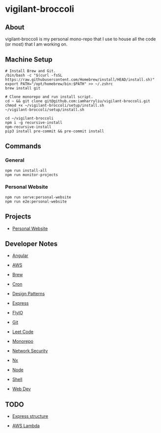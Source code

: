 # vigilant-broccoli

## About

vigilant-broccoli is my personal mono-repo that I use to house all the code (or most) that I am working on.

## Machine Setup

```
# Install Brew and Git.
/bin/bash -c "$(curl -fsSL https://raw.githubusercontent.com/Homebrew/install/HEAD/install.sh)"
export PATH="/opt/homebrew/bin:$PATH" >> ~/.zshrc
brew install git

# Clone monorepo and run install script.
cd ~ && git clone git@github.com:iamharryliu/vigilant-broccoli.git
chmod +x ~/vigilant-broccoli/setup/install.sh
~/vigilant-broccoli/setup/install.sh

cd ~/vigilant-broccoli
npm i -g recursive-install
npm-recursive-install
pip3 install pre-commit && pre-commit install
```

## Commands

### General

```
npm run install-all
npm run monitor-projects
```

### Personal Website

```
npm run serve:personal-website
npm run e2e:personal-website
```

## Projects

- [Personal Website](projects/personal-website/)

## Developer Notes

- [Angular](notes/angular.md)

- [AWS](notes/aws.md)

- [Brew](notes/brew.md)

- [Cron](notes/cron.md)

- [Design Patterns](notes/design-patterns.md)

- [Express](notes/express.md)

- [FlyIO](notes/flyio.md)

- [Git](notes/git.md)

- [Leet Code](notes/leet-code.md)

- [Monorepo](notes/monorepo.md)

- [Network Security](notes/network-security/network-security.md)

- [Nx](notes/nx.md)

- [Node](notes/node.md)

- [Shell](notes/shell/shell.md)

- [Web Dev](notes/web-dev.md)

## TODO

- [Express structure](https://blog.treblle.com/egergr/)

- [AWS Lambda](https://dev.to/aws-builders/creating-a-serverless-api-using-aws-lambda-and-nodejs-with-typescript-and-expressjs-4kfk)
